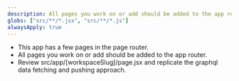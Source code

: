 ```yaml
---
description: All pages you work on or add should be added to the app router.
globs: ["src/**/*.jsx", "src/**/*.js"]
alwaysApply: true
---
```


- This app has a few pages in the page router.
- All pages you work on or add should be added to the app router.
- Review src/app/[workspaceSlug]/page.jsx and replicate the graphql data fetching and pushing approach.